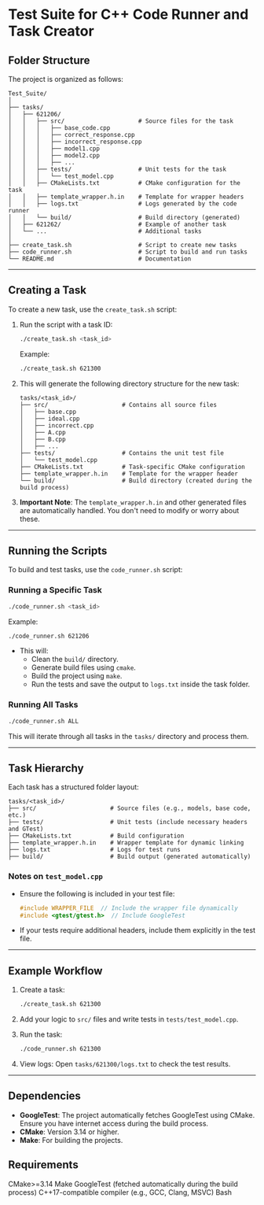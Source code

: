# Test Suite for C++ Code Runner and Task Creator

## Folder Structure

The project is organized as follows:

```
Test_Suite/
│
├── tasks/
│   ├── 621206/
│   │   ├── src/                     # Source files for the task
│   │   │   ├── base_code.cpp
│   │   │   ├── correct_response.cpp
│   │   │   ├── incorrect_response.cpp
│   │   │   ├── model1.cpp
│   │   │   ├── model2.cpp
│   │   │   ├── ...
│   │   ├── tests/                   # Unit tests for the task
│   │   │   └── test_model.cpp
│   │   ├── CMakeLists.txt           # CMake configuration for the task
│   │   ├── template_wrapper.h.in    # Template for wrapper headers
│   │   ├── logs.txt                 # Logs generated by the code runner
│   │   └── build/                   # Build directory (generated)
│   ├── 621262/                      # Example of another task
│   └── ...                          # Additional tasks
│
├── create_task.sh                   # Script to create new tasks
├── code_runner.sh                   # Script to build and run tasks
└── README.md                        # Documentation
```

---

## Creating a Task

To create a new task, use the `create_task.sh` script:

1. Run the script with a task ID:
   ```bash
   ./create_task.sh <task_id>
   ```
   Example:
   ```bash
   ./create_task.sh 621300
   ```

2. This will generate the following directory structure for the new task:
   ```
   tasks/<task_id>/
   ├── src/                     # Contains all source files
   │   ├── base.cpp
   │   ├── ideal.cpp
   │   ├── incorrect.cpp
   │   ├── A.cpp
   │   ├── B.cpp
   │   ├── ...
   ├── tests/                   # Contains the unit test file
   │   └── test_model.cpp
   ├── CMakeLists.txt           # Task-specific CMake configuration
   ├── template_wrapper.h.in    # Template for the wrapper header
   └── build/                   # Build directory (created during the build process)
   ```

3. **Important Note**: The `template_wrapper.h.in` and other generated files are automatically handled. You don't need to modify or worry about these.

---

## Running the Scripts

To build and test tasks, use the `code_runner.sh` script:

### Running a Specific Task
```bash
./code_runner.sh <task_id>
```
Example:
```bash
./code_runner.sh 621206
```

- This will:
  - Clean the `build/` directory.
  - Generate build files using `cmake`.
  - Build the project using `make`.
  - Run the tests and save the output to `logs.txt` inside the task folder.

### Running All Tasks
```bash
./code_runner.sh ALL
```
This will iterate through all tasks in the `tasks/` directory and process them.

---

## Task Hierarchy

Each task has a structured folder layout:
```
tasks/<task_id>/
├── src/                     # Source files (e.g., models, base code, etc.)
├── tests/                   # Unit tests (include necessary headers and GTest)
├── CMakeLists.txt           # Build configuration
├── template_wrapper.h.in    # Wrapper template for dynamic linking
├── logs.txt                 # Logs for test runs
├── build/                   # Build output (generated automatically)
```

### Notes on `test_model.cpp`
- Ensure the following is included in your test file:
  ```cpp
  #include WRAPPER_FILE  // Include the wrapper file dynamically
  #include <gtest/gtest.h>  // Include GoogleTest
  ```

- If your tests require additional headers, include them explicitly in the test file.

---

## Example Workflow

1. Create a task:
   ```bash
   ./create_task.sh 621300
   ```
2. Add your logic to `src/` files and write tests in `tests/test_model.cpp`.

3. Run the task:
   ```bash
   ./code_runner.sh 621300
   ```

4. View logs:
   Open `tasks/621300/logs.txt` to check the test results.

---

## Dependencies

- **GoogleTest**: The project automatically fetches GoogleTest using CMake. Ensure you have internet access during the build process.
- **CMake**: Version 3.14 or higher.
- **Make**: For building the projects.

## Requirements
CMake>=3.14
Make
GoogleTest (fetched automatically during the build process)
C++17-compatible compiler (e.g., GCC, Clang, MSVC)
Bash